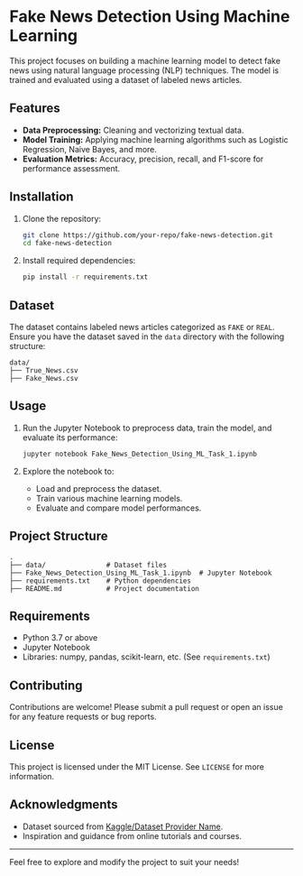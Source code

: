 # Fake News Detection Using Machine Learning

This project focuses on building a machine learning model to detect fake news using natural language processing (NLP) techniques. The model is trained and evaluated using a dataset of labeled news articles.

## Features
- **Data Preprocessing:** Cleaning and vectorizing textual data.
- **Model Training:** Applying machine learning algorithms such as Logistic Regression, Naive Bayes, and more.
- **Evaluation Metrics:** Accuracy, precision, recall, and F1-score for performance assessment.

## Installation

1. Clone the repository:
   ```bash
   git clone https://github.com/your-repo/fake-news-detection.git
   cd fake-news-detection
   ```

2. Install required dependencies:
   ```bash
   pip install -r requirements.txt
   ```

## Dataset
The dataset contains labeled news articles categorized as `FAKE` or `REAL`. Ensure you have the dataset saved in the `data` directory with the following structure:

```
data/
├── True_News.csv
├── Fake_News.csv
```

## Usage

1. Run the Jupyter Notebook to preprocess data, train the model, and evaluate its performance:
   ```bash
   jupyter notebook Fake_News_Detection_Using_ML_Task_1.ipynb
   ```

2. Explore the notebook to:
   - Load and preprocess the dataset.
   - Train various machine learning models.
   - Evaluate and compare model performances.


## Project Structure

```
.
├── data/               # Dataset files
├── Fake_News_Detection_Using_ML_Task_1.ipynb  # Jupyter Notebook
├── requirements.txt    # Python dependencies
├── README.md           # Project documentation
```

## Requirements

- Python 3.7 or above
- Jupyter Notebook
- Libraries: numpy, pandas, scikit-learn, etc. (See `requirements.txt`)

## Contributing

Contributions are welcome! Please submit a pull request or open an issue for any feature requests or bug reports.

## License

This project is licensed under the MIT License. See `LICENSE` for more information.

## Acknowledgments

- Dataset sourced from [Kaggle/Dataset Provider Name](kaggle.com).
- Inspiration and guidance from online tutorials and courses.

---

Feel free to explore and modify the project to suit your needs!

